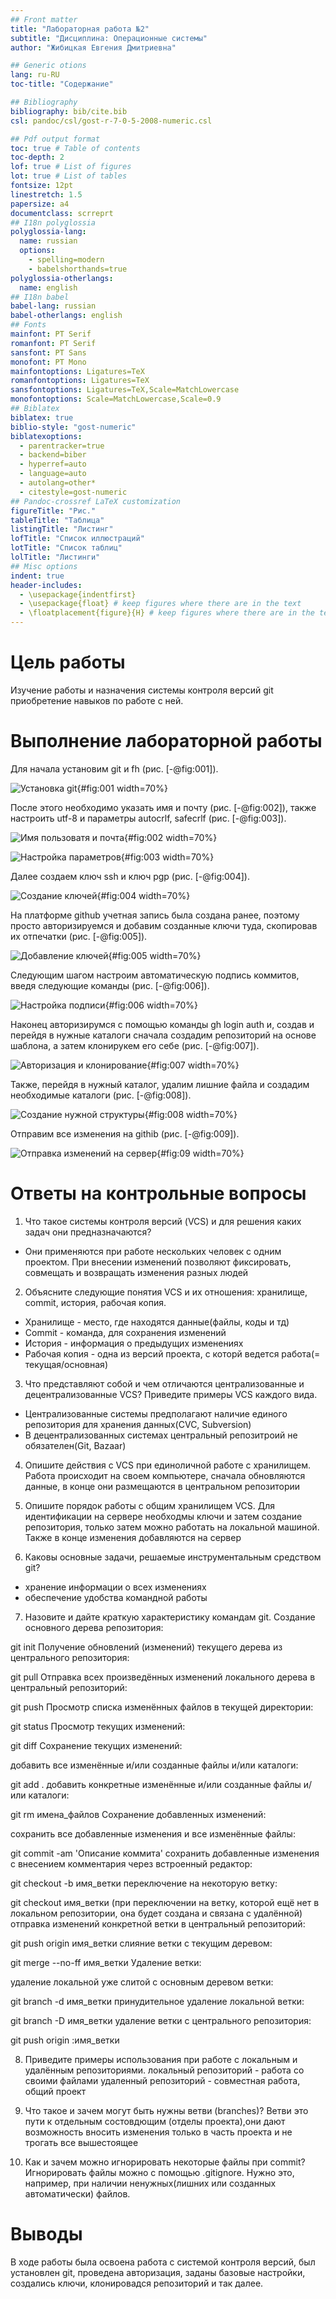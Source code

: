 ```yaml
---
## Front matter
title: "Лабораторная работа №2"
subtitle: "Дисциплина: Операционные системы"
author: "Жибицкая Евгения Дмитриевна"

## Generic otions
lang: ru-RU
toc-title: "Содержание"

## Bibliography
bibliography: bib/cite.bib
csl: pandoc/csl/gost-r-7-0-5-2008-numeric.csl

## Pdf output format
toc: true # Table of contents
toc-depth: 2
lof: true # List of figures
lot: true # List of tables
fontsize: 12pt
linestretch: 1.5
papersize: a4
documentclass: scrreprt
## I18n polyglossia
polyglossia-lang:
  name: russian
  options:
	- spelling=modern
	- babelshorthands=true
polyglossia-otherlangs:
  name: english
## I18n babel
babel-lang: russian
babel-otherlangs: english
## Fonts
mainfont: PT Serif
romanfont: PT Serif
sansfont: PT Sans
monofont: PT Mono
mainfontoptions: Ligatures=TeX
romanfontoptions: Ligatures=TeX
sansfontoptions: Ligatures=TeX,Scale=MatchLowercase
monofontoptions: Scale=MatchLowercase,Scale=0.9
## Biblatex
biblatex: true
biblio-style: "gost-numeric"
biblatexoptions:
  - parentracker=true
  - backend=biber
  - hyperref=auto
  - language=auto
  - autolang=other*
  - citestyle=gost-numeric
## Pandoc-crossref LaTeX customization
figureTitle: "Рис."
tableTitle: "Таблица"
listingTitle: "Листинг"
lofTitle: "Список иллюстраций"
lotTitle: "Список таблиц"
lolTitle: "Листинги"
## Misc options
indent: true
header-includes:
  - \usepackage{indentfirst}
  - \usepackage{float} # keep figures where there are in the text
  - \floatplacement{figure}{H} # keep figures where there are in the text
---
```


# Цель работы

Изучение работы и назначения системы контроля версий git приобретение навыков по работе с ней.



# Выполнение лабораторной работы

Для начала установим git и fh (рис. [-@fig:001]).

![Установка git](image/1.png){#fig:001 width=70%}

После этого необходимо указать имя и почту (рис. [-@fig:002]), также настроить utf-8 и параметры autocrlf, safecrlf (рис. [-@fig:003]).

![Имя пользоватя и почта](image/2.png){#fig:002 width=70%}

![Настройка параметров](image/3.png){#fig:003 width=70%}

Далее создаем ключ ssh и ключ pgp (рис. [-@fig:004]).

![Создание ключей](image/4.png){#fig:004 width=70%}

На платформе github учетная запись была создана ранее, поэтому просто авторизируемся и добавим созданные ключи туда, скопировав их отпечатки (рис. [-@fig:005]).

![Добавление ключей](image/5.png){#fig:005 width=70%}

Следующим шагом настроим автоматическую подпись коммитов, введя следующие команды 
(рис. [-@fig:006]).

![Настройка подписи](image/6.png){#fig:006 width=70%}

Наконец авторизирумся с помощью команды gh login auth и, создав и перейдя в нужные каталоги сначала создадим репозиторий на основе шаблона, а затем клонирукем его себе (рис. [-@fig:007]).

![Авторизация и клонирование](image/7.png){#fig:007 width=70%}


Также, перейдя в нужный каталог, удалим лишние файла и создадим необходимые каталоги (рис. [-@fig:008]).

![Создание нужной структуры](image/8.png){#fig:008 width=70%}

Отправим все изменения на githib (рис. [-@fig:009]).

![Отправка изменений на сервер](image/9.png){#fig:09 width=70%}

# Ответы на контрольные вопросы
1. Что такое системы контроля версий (VCS) и для решения каких задач они предназначаются?
- Они применяются при работе нескольких человек с одним проектом. При внесении изменений позволяют фиксировать, совмещать и возвращать изменения разных людей

2. Объясните следующие понятия VCS и их отношения: хранилище, commit, история, рабочая копия.
- Хранилище - место, где находятся данные(файлы, коды и тд)
- Commit - команда, для сохранения изменений
- История - информация о предыдущих изменениях
- Рабочая копия - одна из версий проекта, с которй ведется работа(= текущая/основная)

3. Что представляют собой и чем отличаются централизованные и децентрализованные VCS? Приведите примеры VCS каждого вида.
- Централизованные системы предполагают наличие единого репозитория для хранения данных(CVC, Subversion)
- В децентрализованных системах центральный репозитроий не обязателен(Git, Bazaar)

4. Опишите действия с VCS при единоличной работе с хранилищем.
Работа происходит на своем компьютере, сначала обновляются данные, в конце они размещаются в центральном репозитории

5. Опишите порядок работы с общим хранилищем VCS.
Для идентификации на сервере необходмы ключи и затем создание репозитория, только затем можно работать на локальной машиной.
Также в конце изменения добавляются на сервер

6. Каковы основные задачи, решаемые инструментальным средством git?
 - хранение информации о всех изменениях
 - обеспечение удобства командной работы
 
7. Назовите и дайте краткую характеристику командам git.
Создание основного дерева репозитория:

git init
Получение обновлений (изменений) текущего дерева из центрального репозитория:

git pull
Отправка всех произведённых изменений локального дерева в центральный репозиторий:

git push
Просмотр списка изменённых файлов в текущей директории:

git status
Просмотр текущих изменений:

git diff
Сохранение текущих изменений:

добавить все изменённые и/или созданные файлы и/или каталоги:

git add .
добавить конкретные изменённые и/или созданные файлы и/или каталоги:

git rm имена_файлов
Сохранение добавленных изменений:

сохранить все добавленные изменения и все изменённые файлы:

git commit -am 'Описание коммита'
сохранить добавленные изменения с внесением комментария через встроенный редактор:


git checkout -b имя_ветки
переключение на некоторую ветку:

git checkout имя_ветки
(при переключении на ветку, которой ещё нет в локальном репозитории, она будет создана и связана с удалённой)
отправка изменений конкретной ветки в центральный репозиторий:

git push origin имя_ветки
слияние ветки с текущим деревом:

git merge --no-ff имя_ветки
Удаление ветки:

удаление локальной уже слитой с основным деревом ветки:

git branch -d имя_ветки
принудительное удаление локальной ветки:

git branch -D имя_ветки
удаление ветки с центрального репозитория:

git push origin :имя_ветки

8. Приведите примеры использования при работе с локальным и удалённым репозиториями.
локальный репозиторий - работа со своими файлами
удаленный репозиторий - совместная работа, общий проект

9. Что такое и зачем могут быть нужны ветви (branches)?
Ветви это пути к отдельным состовдющим (отделы проекта),они дают возможность вносить изменения только в часть проекта и не трогать все вышестоящее 

10. Как и зачем можно игнорировать некоторые файлы при commit?
Игнорировать файлы можно с помощью .gitignore. Нужно это, например, при наличии ненужных(лишних или созданных автоматически) файлов.

# Выводы

В ходе работы была освоена работа с системой контроля версий, был установлен git, проведена авторизация, заданы базовые настройки, создались ключи, клонировадся репозиторий и так далее.


